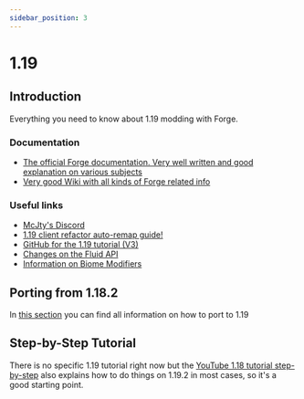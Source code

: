 ```yaml
---
sidebar_position: 3
---
```


# 1.19

## Introduction

Everything you need to know about 1.19 modding with Forge.

### Documentation

* [The official Forge documentation. Very well written and good explanation on various subjects](https://mcforge.readthedocs.org/en/latest/)
* [Very good Wiki with all kinds of Forge related info](https://forge.gemwire.uk/wiki/Main_Page)

### Useful links

* [McJty's Discord](https://discord.gg/knAXM4G)
* [1.19 client refactor auto-remap guide!](https://gist.github.com/amadornes/cead90457e766f6d4294cb6b812f91dc)
* [GitHub for the 1.19 tutorial (V3)](https://github.com/McJty/TutorialV3/tree/1.19)
* [Changes on the Fluid API](https://forge.gemwire.uk/wiki/User:ChampionAsh5357/Sandbox/Fluids_API)
* [Information on Biome Modifiers](https://forge.gemwire.uk/wiki/Biome_Modifiers)

## Porting from 1.18.2

In [this section](./porting.md) you can find all information on how to port to 1.19

## Step-by-Step Tutorial

There is no specific 1.19 tutorial right now but the [YouTube 1.18 tutorial step-by-step](../1.18/1.18.md) also explains how to do things on 1.19.2 in most cases, so it's a good starting point.
